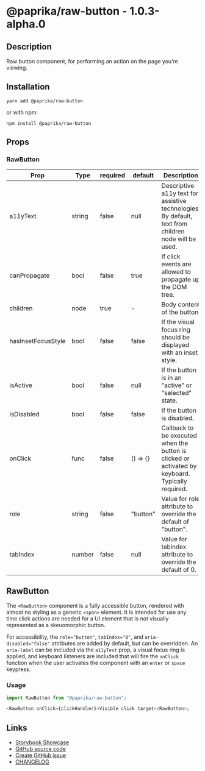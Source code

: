 <!-- start: Autogenerated - do not modify -->

# @paprika/raw-button - 1.0.3-alpha.0

## Description

Raw button component, for performing an action on the page you’re viewing.

## Installation

```
yarn add @paprika/raw-button
```

or with npm:

```
npm install @paprika/raw-button
```

## Props

### RawButton

| Prop               | Type   | required | default  | Description                                                                                         |
| ------------------ | ------ | -------- | -------- | --------------------------------------------------------------------------------------------------- |
| a11yText           | string | false    | null     | Descriptive a11y text for assistive technologies. By default, text from children node will be used. |
| canPropagate       | bool   | false    | true     | If click events are allowed to propagate up the DOM tree.                                           |
| children           | node   | true     | -        | Body content of the button.                                                                         |
| hasInsetFocusStyle | bool   | false    | false    | If the visual focus ring should be displayed with an inset style.                                   |
| isActive           | bool   | false    | null     | If the button is in an "active" or "selected" state.                                                |
| isDisabled         | bool   | false    | false    | If the button is disabled.                                                                          |
| onClick            | func   | false    | () => {} | Callback to be executed when the button is clicked or activated by keyboard. Typically required.    |
| role               | string | false    | "button" | Value for role attribute to override the default of "button".                                       |
| tabIndex           | number | false    | null     | Value for tabindex attribute to override the default of 0.                                          |

<!-- end: Autogenerated - do not modify -->
<!-- content -->

## RawButton

The `<RawButton>` component is a fully accessible button, rendered with almost no styling as a generic `<span>` element. It is intended for use any time click actions are needed for a UI element that is not visually represented as a skeuomorphic button.

For accessibility, the `role="button"`, `tabIndex="0"`, and `aria-disabled="false"` attributes are added by default, but can be overridden. An `aria-label` can be included via the `a11yText` prop, a visual focus ring is applied, and keyboard listeners are included that will fire the `onClick` function when the user activates the component with an `enter` or `space` keypress.

### Usage

```js
import RawButton from "@paprika/raw-button";

<RawButton onClick={clickHandler}>Visible click target</RawButton>;
```

<!-- eoContent -->

## Links

- [Storybook Showcase](https://paprika.highbond.com/?path=/story/buttons-rawbutton--showcase)
- [GitHub source code](https://github.com/acl-services/paprika/tree/master/packages/RawButton/src)
- [Create GitHub issue](https://github.com/acl-services/paprika/issues/new?label=[]&title=@paprika/raw-button%20[help]:%20your%20short%20description&body=%0A%23%20Help%20wanted%0A%0A%23%23%20Please%20write%20your%20question.%0A*A%20clear%20and%20concise%20description%20of%20what%20the%20question%20is*%0A%0A%23%23%20Additional%20context%0A*Add%20any%20other%20context%20or%20screenshots%20about%20your%20question%20here.*%0A)
- [CHANGELOG](https://github.com/acl-services/paprika/tree/master/packages/RawButton/CHANGELOG.md)
